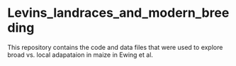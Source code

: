 # Levins_landraces_and_modern_breeding

This repository contains the code and data files that were used to explore broad vs. local adapataion in maize in Ewing et al.
